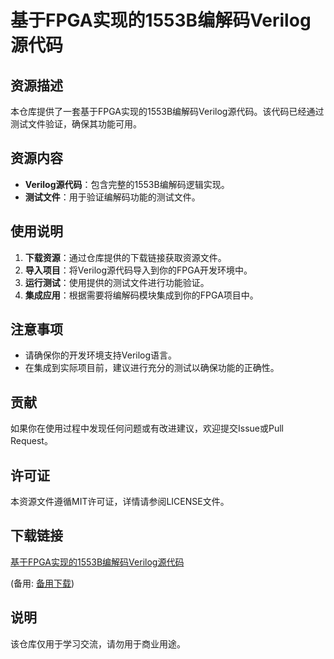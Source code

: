 # 基于FPGA实现的1553B编解码Verilog源代码

## 资源描述

本仓库提供了一套基于FPGA实现的1553B编解码Verilog源代码。该代码已经通过测试文件验证，确保其功能可用。

## 资源内容

- **Verilog源代码**：包含完整的1553B编解码逻辑实现。
- **测试文件**：用于验证编解码功能的测试文件。

## 使用说明

1. **下载资源**：通过仓库提供的下载链接获取资源文件。
2. **导入项目**：将Verilog源代码导入到你的FPGA开发环境中。
3. **运行测试**：使用提供的测试文件进行功能验证。
4. **集成应用**：根据需要将编解码模块集成到你的FPGA项目中。

## 注意事项

- 请确保你的开发环境支持Verilog语言。
- 在集成到实际项目前，建议进行充分的测试以确保功能的正确性。

## 贡献

如果你在使用过程中发现任何问题或有改进建议，欢迎提交Issue或Pull Request。

## 许可证

本资源文件遵循MIT许可证，详情请参阅LICENSE文件。

## 下载链接
[基于FPGA实现的1553B编解码Verilog源代码](https://pan.quark.cn/s/0a7715d2e0db) 

(备用: [备用下载](https://pan.baidu.com/s/1peIwaRYPTOe8afhkny5u6g?pwd=1234))

## 说明

该仓库仅用于学习交流，请勿用于商业用途。

